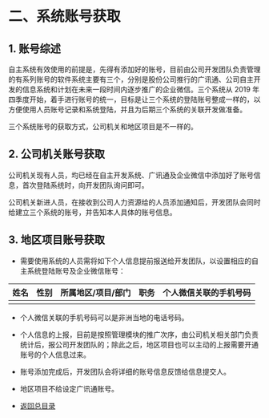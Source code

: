 
# 二、系统账号获取

## 1. 账号综述

自主系统有效使用的前提是，先得有添加好的账号，目前由公司开发团队负责管理的有系列账号的软件系统主要有三个，分别是股份公司推行的广讯通、公司自主开发的信息系统和计划在未来一段时间内逐步推广的企业微信。三个系统从 2019 年四季度开始，着手进行账号的统一，目标是让三个系统的登陆账号整成一样的，以方便使用人员账号记录和系统登陆，并且为后期三个系统的关联开发做准备。

三个系统账号的获取方式，公司机关和地区项目是不一样的。

## 2. 公司机关账号获取

公司机关现有人员，均已经在自主开发系统、广讯通及企业微信中添加好了账号信息，首次登陆系统时，向开发团队询问即可。

公司机关新进人员，在接收到公司人力资源给的人员添加通知后，开发团队会同时给建立三个系统的账号，并告知本人具体的账号信息。

## 3. 地区项目账号获取

- 需要使用系统的人员需将如下个人信息提前报送给开发团队，以设置相应的自主系统登陆账号及企业微信账号：

姓名|性别|所属地区/项目/部门|职务|个人微信关联的手机号码
----|---|-----|-----|----
   |   |   |   |  

- 个人微信关联的手机号码可以是非洲当地的电话号码。

- 个人信息的上报，目前是按照管理模块的推广次序，由公司机关相关部门负责统计后，报公司开发团队的；除此之后，地区项目也可以主动的上报需要开通账号的个人信息过来。

- 账号添加完成后，开发团队会将详细的账号信息反馈给信息提交人。

- 地区项目不给设定广讯通账号。


* [返回总目录](Sys_user_manual.md)
